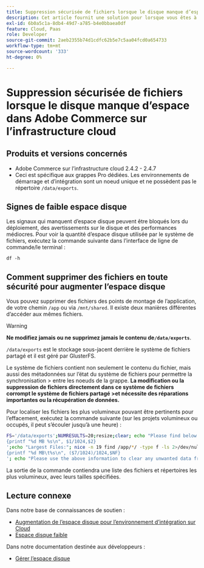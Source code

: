```yaml
---
title: Suppression sécurisée de fichiers lorsque le disque manque d’espace dans Adobe Commerce sur l’infrastructure cloud
description: Cet article fournit une solution pour lorsque vous êtes à court d’espace disque et que vous devez supprimer des fichiers en toute sécurité. Avant d’envisager cette action, consultez [Gérer l’espace disque](https://experienceleague.adobe.com/fr/docs/commerce-cloud-service/user-guide/develop/storage/manage-disk-space#no-space-left) dans notre documentation destinée aux développeurs. Si les étapes de cet article ne vous conviennent pas ou ne résolvent pas le problème, passez en revue les étapes de cet article.
exl-id: 6b0a5c1a-8db4-49d7-a785-b4e0bbaea0df
feature: Cloud, Paas
role: Developer
source-git-commit: 2aeb2355b74d1cdfc62b5e7c5aa04fcd0a654733
workflow-type: tm+mt
source-wordcount: '333'
ht-degree: 0%

---
```


# Suppression sécurisée de fichiers lorsque le disque manque d’espace dans Adobe Commerce sur l’infrastructure cloud

## Produits et versions concernés

* Adobe Commerce sur l’infrastructure cloud 2.4.2 - 2.4.7
* Ceci est spécifique aux grappes Pro dédiées. Les environnements de démarrage et d’intégration sont un noeud unique et ne possèdent pas le répertoire `/data/exports`.

## Signes de faible espace disque

Les signaux qui manquent d’espace disque peuvent être bloqués lors du déploiement, des avertissements sur le disque et des performances médiocres.
Pour voir la quantité d’espace disque utilisée par le système de fichiers, exécutez la commande suivante dans l’interface de ligne de commande/le terminal :

`df -h`


## Comment supprimer des fichiers en toute sécurité pour augmenter l’espace disque

Vous pouvez supprimer des fichiers des points de montage de l’application, de votre chemin `/app` ou via `/mnt/shared`. Il existe deux manières différentes d’accéder aux mêmes fichiers.

>[!WARNING]
>
>**Ne modifiez jamais ou ne supprimez jamais le contenu de`/data/exports`**.
>
>`/data/exports` est le stockage sous-jacent derrière le système de fichiers partagé et il est géré par GlusterFS.
>
>Le système de fichiers contient non seulement le contenu du fichier, mais aussi des métadonnées sur l’état du système de fichiers pour permettre la synchronisation > entre les noeuds de la grappe. **La modification ou la suppression de fichiers directement dans ce système de fichiers corrompt le système de fichiers partagé >et nécessite des réparations importantes ou la récupération de données.**

Pour localiser les fichiers les plus volumineux pouvant être pertinents pour l’effacement, exécutez la commande suivante (sur les projets volumineux ou occupés, il peut s’écouler jusqu’à une heure) :

```bash
FS='/data/exports';NUMRESULTS=20;resize;clear; echo "Please find below the Largest Directories and Files:";date;df -h $FS; echo "Largest Directories:";nice -n 19 find /app/*/ -type d -ls 2>/dev/null| sort -rnk1| head -n $NUMRESULTS| awk '
{printf "%d MB %s\n", $1/1024,$2}
';echo "Largest Files:"; nice -n 19 find /app/*/ -type f -ls 2>/dev/null| sort -rnk7| head -n $NUMRESULTS|awk '
{printf "%d MB\t%s\n", ($7/1024)/1024,$NF}
'; echo "Please use the above information to clear any unwanted data from the server, it is important this is done as soon as possible to ensure your server stays functional.";
```

La sortie de la commande contiendra une liste des fichiers et répertoires les plus volumineux, avec leurs tailles spécifiées.

## Lecture connexe

Dans notre base de connaissances de soutien :

* [Augmentation de l’espace disque pour l’environnement d’intégration sur Cloud](/help/how-to/general/increase-disk-space-for-integration-environment-on-cloud.md)
* [Espace disque faible](/help/troubleshooting/miscellaneous/low-disk-space.md)

Dans notre documentation destinée aux développeurs :

* [Gérer l’espace disque](https://experienceleague.adobe.com/fr/docs/commerce-cloud-service/user-guide/develop/storage/manage-disk-space)
